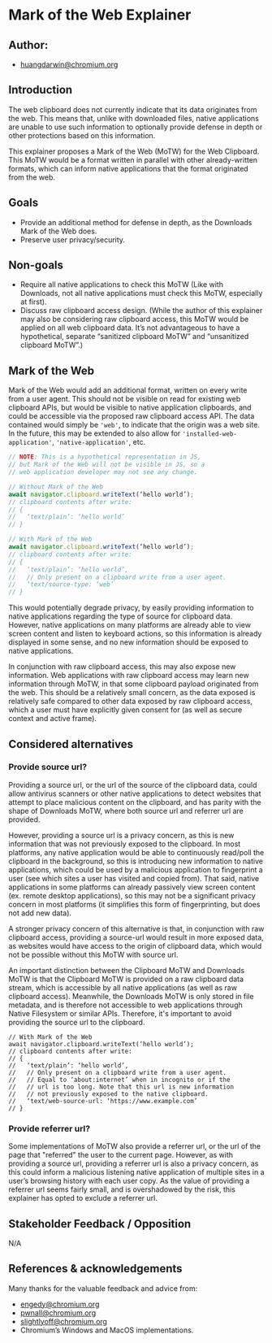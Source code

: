 # Mark of the Web Explainer

## Author:

- huangdarwin@chromium.org

## Introduction

The web clipboard does not currently indicate that its data originates from the web. This means that, unlike with downloaded files, native applications are unable to use such information to optionally provide defense in depth or other protections based on this information.

This explainer proposes a Mark of the Web (MoTW) for the Web Clipboard. This MoTW would be a format written in parallel with other already-written formats, which can inform native applications that the format originated from the web.

## Goals

- Provide an additional method for defense in depth, as the Downloads Mark of the Web does.
- Preserve user privacy/security.

## Non-goals

- Require all native applications to check this MoTW (Like with Downloads, not all native applications must check this MoTW, especially at first).
- Discuss raw clipboard access design. (While the author of this explainer may also be considering raw clipboard access, this MoTW would be applied on all web clipboard data. It’s not advantageous to have a hypothetical, separate “sanitized clipboard MoTW” and “unsanitized clipboard MoTW”.)

## Mark of the Web

Mark of the Web would add an additional format, written on every write from a user agent. This should not be visible on read for existing web clipboard APIs, but would be visible to native application clipboards, and could be accessible via the proposed raw clipboard access API. The data contained would simply be `'web'`, to indicate that the origin was a web site. In the future, this may be extended to also allow for `'installed-web-application'`, `'native-application'`, etc.

```js
// NOTE: This is a hypothetical representation in JS, 
// but Mark of the Web will not be visible in JS, so a
// web application developer may not see any change.

// Without Mark of the Web
await navigator.clipboard.writeText(‘hello world’);
// clipboard contents after write:
// {
//   ‘text/plain’: ‘hello world’
// }

// With Mark of the Web
await navigator.clipboard.writeText(‘hello world’);
// clipboard contents after write:
// {
//   ‘text/plain’: ‘hello world’,
//   // Only present on a clipboard write from a user agent.
//   ‘text/source-type: ‘web’ 
// }
```

This would potentially degrade privacy, by easily providing information to native applications regarding the type of source for clipboard data. However, native applications on many platforms are already able to view screen content and listen to keyboard actions, so this information is already displayed in some sense, and no new information should be exposed to native applications.

In conjunction with raw clipboard access, this may also expose new information. Web applications with raw clipboard access may learn new information through MoTW, in that some clipboard payload originated from the web. This should be a relatively small concern, as the data exposed is relatively safe compared to other data exposed by raw clipboard access, which a user must have explicitly given consent for (as well as secure context and active frame).

## Considered alternatives

### Provide source url?

Providing a source url, or the url of the source of the clipboard data, could allow antivirus scanners or other native applications to detect websites that attempt to place malicious content on the clipboard, and has parity with the shape of Downloads MoTW, where both source url and referrer url are provided.

However, providing a source url is a privacy concern, as this is new information that was not previously exposed to the clipboard. In most platforms, any native application would be able to continuously read/poll the clipboard in the background, so this is introducing new information to native applications, which could be used by a malicious application to fingerprint a user (see which sites a user has visited and copied from). That said, native applications in some platforms can already passively view screen content (ex. remote desktop applications), so this may not be a significant privacy concern in most platforms (it simplifies this form of fingerprinting, but does not add new data).

A stronger privacy concern of this alternative is that, in conjunction with raw clipboard access, providing a source-url would result in more exposed data, as websites would have access to the origin of clipboard data, which would not be possible without this MoTW with source url.

An important distinction between the Clipboard MoTW and Downloads MoTW is that the Clipboard MoTW is provided on a raw clipboard data stream, which is accessible by all native applications (as well as raw clipboard access). Meanwhile, the Downloads MoTW is only stored in file metadata, and is therefore not accessible to web applications through Native Filesystem or similar APIs. Therefore, it's important to avoid providing the source url to the clipboard.

```
// With Mark of the Web
await navigator.clipboard.writeText(‘hello world’);
// clipboard contents after write:
// {
//   ‘text/plain’: ‘hello world’,
//   // Only present on a clipboard write from a user agent.
//   // Equal to ‘about:internet’ when in incognito or if the
//   // url is too long. Note that this url is new information
//   // not previously exposed to the native clipboard.
//   ‘text/web-source-url: ‘https://www.example.com’ 
// }
```

### Provide referrer url?

Some implementations of MoTW also provide a referrer url, or the url of the page that "referred" the user to the current page. However, as with providing a source url, providing a referrer url is also a privacy concern, as this could inform a malicious listening native application of multiple sites in a user’s browsing history with each user copy. As the value of providing a referrer url seems fairly small, and is overshadowed by the risk, this explainer has opted to exclude a referrer url.

## Stakeholder Feedback / Opposition

N/A

## References & acknowledgements

Many thanks for the valuable feedback and advice from:

- engedy@chromium.org
- pwnall@chromium.org
- slightlyoff@chromium.org
- Chromium’s Windows and MacOS implementations.

